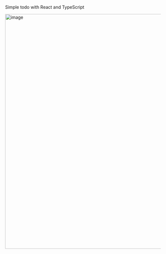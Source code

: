 Simple todo with React and TypeScript

<img width="760" alt="image" src="https://user-images.githubusercontent.com/97028962/196711199-cbdb0a4d-067e-41b8-92dc-7dc0331b8363.png">
